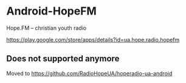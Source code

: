 # Android-HopeFM
Hope.FM – christian youth radio

https://play.google.com/store/apps/details?id=ua.hope.radio.hopefm

## Does not supported anymore
Moved to https://github.com/RadioHopeUA/hoperadio-ua-android